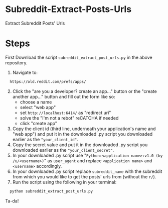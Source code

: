# Subreddit-Extract-Posts-Urls
Extract Subreddit Posts' Urls

# Steps
First Download the script `subreddit_extract_post_urls.py` in the above repository.
1. Navigate to:
``` sh
  https://old.reddit.com/prefs/apps/
```
2. Click the "are you a developer? create an app..." button or the "create another app..." button and fill out the form like so:
      * choose a name
      * select "web app"
      * set ``http://localhost:6414/`` as "redirect uri"
      * solve the "I'm not a rebot" reCATCHA if needed
      * click "create app"
3. Copy the client id (third line, underneath your application's name and "web app") and put it in the downloaded .py script you downloaded earlier as the ``"your_client_id"``.
4. Copy the secret value and put it in the downloaded .py script you downloaded earlier as the ``"your_client_secret"``.
5. In your downloaded .py script use "``Python:<application name>:v1.0 (by /u/<username>)``" as ``user_agent`` and replace ``<application name>`` and ``<username>`` accordingly.
6. In your downloaded .py script replace `subreddit_name` with the subreddit from which you would like to get the posts' urls from (without the `r/`).
7. Run the script using the following in your terminal:
``` sh
  python subreddit_extract_post_urls.py
```

Ta-da!

